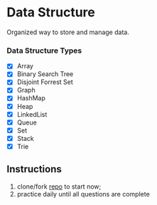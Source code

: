 # Data Structure
Organized way to store and manage data.

### Data Structure Types
- [x] Array
- [x] Binary Search Tree
- [x] Disjoint Forrest Set
- [x] Graph
- [x] HashMap
- [x] Heap
- [x] LinkedList
- [x] Queue
- [x] Set
- [x] Stack
- [x] Trie

## Instructions
1. clone/fork [repo](https://github.com/coderzparadise/DataStructure.git) to start now;
2. practice daily until all questions are complete

